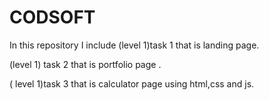 # CODSOFT
In this repository I include (level 1)task 1  that is landing page.

(level 1) task 2 that is portfolio page .

( level 1)task 3 that is calculator page using html,css and js.
